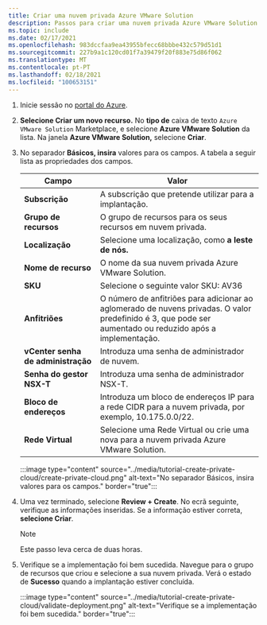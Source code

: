 ```yaml
---
title: Criar uma nuvem privada Azure VMware Solution
description: Passos para criar uma nuvem privada Azure VMware Solution utilizando o portal Azure.
ms.topic: include
ms.date: 02/17/2021
ms.openlocfilehash: 983dccfaa9ea43955bfecc68bbbe432c579d51d1
ms.sourcegitcommit: 227b9a1c120cd01f7a39479f20f883e75d86f062
ms.translationtype: MT
ms.contentlocale: pt-PT
ms.lasthandoff: 02/18/2021
ms.locfileid: "100653151"
---
```

<!-- Used in deploy-azure-vmware-solution.md and tutorial-create-private-cloud.md -->

1. Inicie sessão no [portal do Azure](https://portal.azure.com).

1. **Selecione Criar um novo recurso.** No **tipo de** caixa de texto `Azure VMware Solution` Marketplace, e selecione **Azure VMware Solution** da lista. Na janela **Azure VMware Solution,** selecione **Criar**.

1. No separador **Básicos, insira** valores para os campos. A tabela a seguir lista as propriedades dos campos.

   | Campo   | Valor  |
   | ---| --- |
   | **Subscrição** | A subscrição que pretende utilizar para a implantação.|
   | **Grupo de recursos** | O grupo de recursos para os seus recursos em nuvem privada. |
   | **Localização** | Selecione uma localização, como **a leste de nós.**|
   | **Nome de recurso** | O nome da sua nuvem privada Azure VMware Solution. |
   | **SKU** | Selecione o seguinte valor SKU: AV36 |
   | **Anfitriões** | O número de anfitriões para adicionar ao aglomerado de nuvens privadas. O valor predefinido é 3, que pode ser aumentado ou reduzido após a implementação.  |
   | **vCenter senha de administração** | Introduza uma senha de administrador de nuvem. |
   | **Senha do gestor NSX-T** | Introduza uma senha de administrador NSX-T. |
   | **Bloco de endereços** | Introduza um bloco de endereços IP para a rede CIDR para a nuvem privada, por exemplo, 10.175.0.0/22. |
   | **Rede Virtual** | Selecione uma Rede Virtual ou crie uma nova para a nuvem privada Azure VMware Solution.  |

   :::image type="content" source="../media/tutorial-create-private-cloud/create-private-cloud.png" alt-text="No separador Básicos, insira valores para os campos." border="true":::

1. Uma vez terminado, selecione **Review + Create**. No ecrã seguinte, verifique as informações inseridas. Se a informação estiver correta, **selecione Criar**.

   > [!NOTE]
   > Este passo leva cerca de duas horas. 

1. Verifique se a implementação foi bem sucedida. Navegue para o grupo de recursos que criou e selecione a sua nuvem privada.  Verá o estado de **Sucesso** quando a implantação estiver concluída. 

   :::image type="content" source="../media/tutorial-create-private-cloud/validate-deployment.png" alt-text="Verifique se a implementação foi bem sucedida." border="true":::